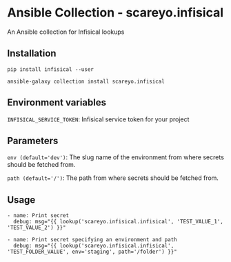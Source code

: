 # Ansible Collection - scareyo.infisical

An Ansible collection for Infisical lookups

## Installation

```
pip install infisical --user
```

```
ansible-galaxy collection install scareyo.infisical
```

## Environment variables

`INFISICAL_SERVICE_TOKEN`: Infisical service token for your project

## Parameters

`env (default='dev')`: The slug name of the environment from where secrets should be fetched from.

`path (default='/')`: The path from where secrets should be fetched from.

## Usage

```
- name: Print secret
  debug: msg="{{ lookup('scareyo.infisical.infisical', 'TEST_VALUE_1', 'TEST_VALUE_2') }}"

- name: Print secret specifying an environment and path
  debug: msg="{{ lookup('scareyo.infisical.infisical', 'TEST_FOLDER_VALUE', env='staging', path='/folder') }}"
```

